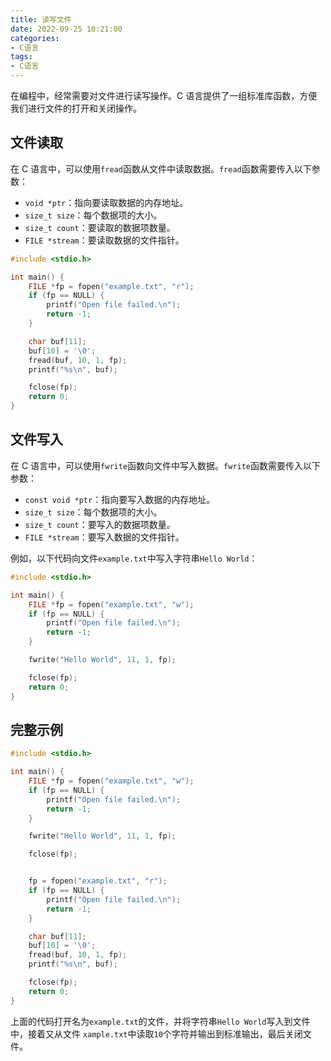 ```yaml
---
title: 读写文件
date: 2022-09-25 10:21:00
categories:
- C语言
tags:
- C语言
---
```


在编程中，经常需要对文件进行读写操作。C 语言提供了一组标准库函数，方便我们进行文件的打开和关闭操作。

## 文件读取

在 C 语言中，可以使用`fread`函数从文件中读取数据。`fread`函数需要传入以下参数：

- `void *ptr`：指向要读取数据的内存地址。
- `size_t size`：每个数据项的大小。
- `size_t count`：要读取的数据项数量。
- `FILE *stream`：要读取数据的文件指针。

```c
#include <stdio.h>

int main() {
    FILE *fp = fopen("example.txt", "r");
    if (fp == NULL) {
        printf("Open file failed.\n");
        return -1;
    }

    char buf[11];
    buf[10] = '\0';
    fread(buf, 10, 1, fp);
    printf("%s\n", buf);

    fclose(fp);
    return 0;
}
```

## 文件写入

在 C 语言中，可以使用`fwrite`函数向文件中写入数据。`fwrite`函数需要传入以下参数：

- `const void *ptr`：指向要写入数据的内存地址。
- `size_t size`：每个数据项的大小。
- `size_t count`：要写入的数据项数量。
- `FILE *stream`：要写入数据的文件指针。

例如，以下代码向文件`example.txt`中写入字符串`Hello World`：

```c
#include <stdio.h>

int main() {
    FILE *fp = fopen("example.txt", "w");
    if (fp == NULL) {
        printf("Open file failed.\n");
        return -1;
    }

    fwrite("Hello World", 11, 1, fp);

    fclose(fp);
    return 0;
}
```

## 完整示例

```c
#include <stdio.h>

int main() {
    FILE *fp = fopen("example.txt", "w");
    if (fp == NULL) {
        printf("Open file failed.\n");
        return -1;
    }

    fwrite("Hello World", 11, 1, fp);

    fclose(fp);


    fp = fopen("example.txt", "r");
    if (fp == NULL) {
        printf("Open file failed.\n");
        return -1;
    }

    char buf[11];
    buf[10] = '\0';
    fread(buf, 10, 1, fp);
    printf("%s\n", buf);

    fclose(fp);
    return 0;
}
```

上面的代码打开名为`example.txt`的文件，并将字符串`Hello World`写入到文件中，接着又从文件 `xample.txt`中读取`10`个字符并输出到标准输出，最后关闭文件。